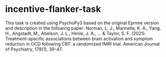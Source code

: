 # incentive-flanker-task
This task is created using PsychoPy3 based on the original Eprime version and description in the following paper:
Norman, L. J., Mannella, K. A., Yang, H., Angstadt, M., Abelson, J. L., Himle, J. A., ... & Taylor, S. F. (2021). Treatment-specific associations between brain activation and symptom reduction in OCD following CBT: a randomized fMRI trial. American Journal of Psychiatry, 178(1), 39-47.
